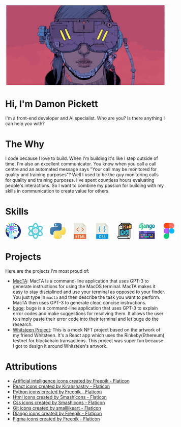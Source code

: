 <div style='text-align: center;'>
<img src='./assets/cyberpunk-eyes-open.gif' alt='open-eyes'>
</div>

# Hi, I'm Damon Pickett
 I'm a front-end developer and AI specialist. Who are you? Is there anything I can help you with?

# The Why
I code because I love to build. When I'm building it's like I step outside of time. I'm also an excellent communicator. You know when you call a call centre and an automated message says "Your call may be monitored for quality and training purposes"? Well I used to be the guy monitoring calls for quality and training purposes. I've spent countless hours evaluating people's interactions. So I want to combine my passion for building with my skills in communication to create value for others.

# Skills
<div style='display: flex;'>
    <img src='./assets/artificial-intelligence50x50.png' alt='artificial-intelligence' style="margin-right: 20px;"/>
    <img src='./assets/react50x50.png' alt='react' style="margin-right: 20px;"/>
    <img src='./assets/python50x50.png' alt='python' style="margin-right: 20px;"/>
    <img src='./assets/html50x50.png' alt='html' style="margin-right: 20px;"/>
    <img src='./assets/css50x50.png' alt='css' style="margin-right: 20px;"/>
    <img src='./assets/git50x50.png' alt='git' style="margin-right: 20px;"/>
    <img src='./assets/django50x50.png' alt='django' style="margin-right: 20px;"/>
    <img src='./assets/figma50x50.png' alt='figma' style="margin-right: 20px;"/>
</div>

# Projects
Here are the projects I'm most proud of:
- [MacTA](https://github.com/damonpickett/macta): MacTA is a command-line application that uses GPT-3 to generate instructions for using the MacOS terminal. MacTA makes it easy to stay disciplined and use your terminal as opposed to your finder. You just type in `macta` and then describe the task you want to perform. MacTA then uses GPT-3 to generate clear, concise instructions.
- [buge](https://github.com/damonpickett/buge): buge is a command-line application that uses GPT-3 to explain error codes and make suggestions for resolving them. It allows the user to simply paste their error code into their terminal and let buge do the research.
- [Whitsteen Project](https://github.com/damonpickett/whitsteen-project): This is a mock NFT project based on the artwork of my friend Whitsteen. It's a React app which uses the Rinkeby(Ethereum) testnet for blockchain transactions. This project was super fun because I got to design it around Whitsteen's artwork.

# Attributions
- <a href="https://www.flaticon.com/free-icons/artificial-intelligence" title="artificial intelligence icons">Artificial intelligence icons created by Freepik - Flaticon</a>
- <a href="https://www.flaticon.com/free-icons/react" title="react icons">React icons created by Kiranshastry - Flaticon</a>
- <a href="https://www.flaticon.com/free-icons/python" title="python icons">Python icons created by Freepik - Flaticon</a>
- <a href="https://www.flaticon.com/free-icons/html" title="html icons">Html icons created by Smashicons - Flaticon</a>
- <a href="https://www.flaticon.com/free-icons/css" title="css icons">Css icons created by Smashicons - Flaticon</a>
- <a href="https://www.flaticon.com/free-icons/git" title="git icons">Git icons created by smalllikeart - Flaticon</a>
- <a href="https://www.flaticon.com/free-icons/django" title="django icons">Django icons created by Freepik - Flaticon</a>
- <a href="https://www.flaticon.com/free-icons/figma" title="figma icons">Figma icons created by Freepik - Flaticon</a>


